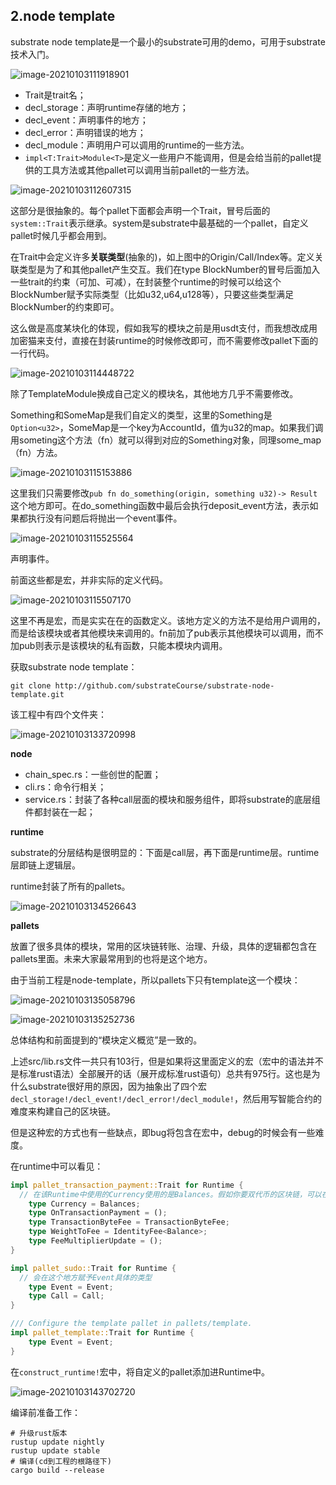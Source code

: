 ## 2.node template

substrate node template是一个最小的substrate可用的demo，可用于substrate技术入门。

![image-20210103111918901](assets/image-20210103111918901.png)

- Trait是trait名；
- decl_storage：声明runtime存储的地方；
- decl_event：声明事件的地方；
- decl_error：声明错误的地方；
- decl_module：声明用户可以调用的runtime的一些方法。
- `impl<T:Trait>Module<T>`是定义一些用户不能调用，但是会给当前的pallet提供的工具方法或其他pallet可以调用当前pallet的一些方法。

![image-20210103112607315](assets/image-20210103112607315.png)

这部分是很抽象的。每个pallet下面都会声明一个Trait，冒号后面的`system::Trait`表示继承。system是substrate中最基础的一个pallet，自定义pallet时候几乎都会用到。

在Trait中会定义许多**关联类型**(抽象的)，如上图中的Origin/Call/Index等。定义关联类型是为了和其他pallet产生交互。我们在type BlockNumber的冒号后面加入一些trait的约束（可加、可减），在封装整个runtime的时候可以给这个BlockNumber赋予实际类型（比如u32,u64,u128等），只要这些类型满足BlockNumber的约束即可。

这么做是高度某块化的体现，假如我写的模块之前是用usdt支付，而我想改成用加密猫来支付，直接在封装runtime的时候修改即可，而不需要修改pallet下面的一行代码。

![image-20210103114448722](assets/image-20210103114448722.png)

除了TemplateModule换成自己定义的模块名，其他地方几乎不需要修改。

Something和SomeMap是我们自定义的类型，这里的Something是`Option<u32>`，SomeMap是一个key为AccountId，值为u32的map。如果我们调用someting这个方法（fn）就可以得到对应的Something对象，同理some_map（fn）方法。

![image-20210103115153886](assets/image-20210103115153886.png)

这里我们只需要修改`pub fn do_something(origin, something u32)-> Result`这个地方即可。在do_something函数中最后会执行deposit_event方法，表示如果都执行没有问题后将抛出一个event事件。

![image-20210103115525564](assets/image-20210103115525564.png)

声明事件。

前面这些都是宏，并非实际的定义代码。

![image-20210103115507170](assets/image-20210103115507170.png)

这里不再是宏，而是实实在在的函数定义。该地方定义的方法不是给用户调用的，而是给该模块或者其他模块来调用的。fn前加了pub表示其他模块可以调用，而不加pub则表示是该模块的私有函数，只能本模块内调用。

获取substrate node template：

```shell
git clone http://github.com/substrateCourse/substrate-node-template.git
```

该工程中有四个文件夹：

![image-20210103133720998](assets/image-20210103133720998.png)

**node**

- chain_spec.rs：一些创世的配置；
- cli.rs：命令行相关；
- service.rs：封装了各种call层面的模块和服务组件，即将substrate的底层组件都封装在一起；

**runtime**

substrate的分层结构是很明显的：下面是call层，再下面是runtime层。runtime层即链上逻辑层。

runtime封装了所有的pallets。

![image-20210103134526643](assets/image-20210103134526643.png)

**pallets**

放置了很多具体的模块，常用的区块链转账、治理、升级，具体的逻辑都包含在pallets里面。未来大家最常用到的也将是这个地方。

由于当前工程是node-template，所以pallets下只有template这一个模块：

![image-20210103135058796](assets/image-20210103135058796.png)

![image-20210103135252736](assets/image-20210103135252736.png)

总体结构和前面提到的“模块定义概览”是一致的。

上述src/lib.rs文件一共只有103行，但是如果将这里面定义的宏（宏中的语法并不是标准rust语法）全部展开的话（展开成标准rust语句）总共有975行。这也是为什么substrate很好用的原因，因为抽象出了四个宏`decl_storage!/decl_event!/decl_error!/decl_module!`，然后用写智能合约的难度来构建自己的区块链。

但是这种宏的方式也有一些缺点，即bug将包含在宏中，debug的时候会有一些难度。

在runtime中可以看见：

```rust
impl pallet_transaction_payment::Trait for Runtime {
  // 在该Runtime中使用的Currency使用的是Balances。假如你要双代币的区块链，可以在这个地方随时替换。
	type Currency = Balances;
	type OnTransactionPayment = ();
	type TransactionByteFee = TransactionByteFee;
	type WeightToFee = IdentityFee<Balance>;
	type FeeMultiplierUpdate = ();
}

impl pallet_sudo::Trait for Runtime {
  // 会在这个地方赋予Event具体的类型
	type Event = Event;
	type Call = Call;
}

/// Configure the template pallet in pallets/template.
impl pallet_template::Trait for Runtime {
	type Event = Event;
}
```

在`construct_runtime!`宏中，将自定义的pallet添加进Runtime中。

![image-20210103143702720](assets/image-20210103143702720.png)

编译前准备工作：

```shell
# 升级rust版本
rustup update nightly
rustup update stable
# 编译(cd到工程的根路径下)
cargo build --release
```


